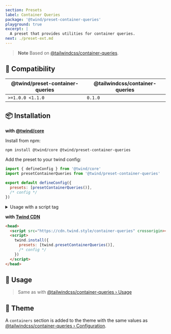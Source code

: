 ```yaml
---
section: Presets
label: Container Queries
package: '@twind/preset-container-queries'
playground: true
excerpt: |
  A preset that provides utilities for container queries.
next: ./preset-ext.md
---
```


> **Note**
> Based on [@tailwindcss/container-queries](https://github.com/tailwindlabs/tailwindcss-container-queries).

## 🤝 Compatibility

| @twind/preset-container-queries | @tailwindcss/container-queries |
| ------------------------------- | ------------------------------ |
| `>=1.0.0 <1.1.0`                | `0.1.0`                        |

## 📦 Installation

**with [@twind/core](https://github.com/tw-in-js/twind/tree/main/packages/core)**

Install from npm:

```sh
npm install @twind/core @twind/preset-container-queries
```

Add the preset to your twind config:

```js title="twind.config.js"
import { defineConfig } from '@twind/core'
import presetContainerQueries from '@twind/preset-container-queries'

export default defineConfig({
  presets: [presetContainerQueries()],
  /* config */
})
```

<details><summary>Usage with a script tag</summary>

```html
<head>
  <script
    src="https://cdn.jsdelivr.net/combine/npm/twind,npm/@twind/preset-container-queries"
    crossorigin
  ></script>
  <script>
    twind.install({
      presets: [twind.presetContainerQueries()],
      /* config */
    })
  </script>
</head>
```

</details>

**with [Twind CDN](./installation#twind-cdn)**

```html
<head>
  <script src="https://cdn.twind.style/container-queries" crossorigin></script>
  <script>
    twind.install({
      presets: [twind.presetContainerQueries()],
      /* config */
    })
  </script>
</head>
```

## 🙇 Usage

> Same as with [@tailwindcss/container-queries › Usage](https://github.com/tailwindlabs/tailwindcss-container-queries#usage)

## 🔧 Theme

A `containers` section is added to the theme with the same values as [@tailwindcss/container-queries › Configuration](https://github.com/tailwindlabs/tailwindcss-container-queries#configuration).
